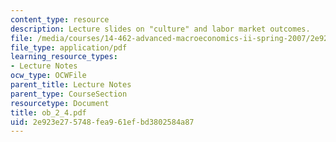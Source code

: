 ```yaml
---
content_type: resource
description: Lecture slides on "culture" and labor market outcomes.
file: /media/courses/14-462-advanced-macroeconomics-ii-spring-2007/2e923e275748fea961efbd3802584a87_ob_2_4.pdf
file_type: application/pdf
learning_resource_types:
- Lecture Notes
ocw_type: OCWFile
parent_title: Lecture Notes
parent_type: CourseSection
resourcetype: Document
title: ob_2_4.pdf
uid: 2e923e27-5748-fea9-61ef-bd3802584a87
---
```

